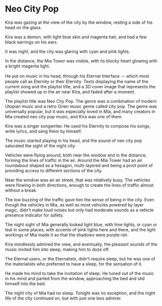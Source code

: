 # Neo City Pop

Kira was gazing at the view of the city by the window, resting a side of his head on the glass.

Kira was a demon, with light blue skin and magenta hair, and had a few black earrings on his ears.

It was night, and the city was glaring with cyan and pink lights.

In the distance, the Mia Tower was visible, with its blocky heart glowing with a bright magenta light.

He put on music in his head, through his Eternal Interface － which most people call as Eternity or their Eternity. Texts displaying the name of the current song and the playlist title, and a 3D cover image that represents the playlist showed up in the air near Kira, and faded after a moment.

The playlist title was Neo City Pop. The genre was a combination of modern Utopian music and a retro Orien music genre called city pop. The genre was universally popular, but it was especially loved in Mia, and many creators in Mia created neo city pop music, and Kira was one of them.

Kira was a singer songwriter. He used his Eternity to compose his songs, write lyrics, and sang them by himself.

The music started playing in his head, and the sound of neo city pop saturated the sight of the night city.

Vehicles were flying around, both near the window and in the distance, forming the lines of traffic in the air. Around the Mia Tower had an air roundabout shaped as a hexagon, multi-layered and being a pivot point of providing access to different sections of the city.

Near the window was an air street, that was relatively busy. The vehicles were flowing in both directions, enough to create the lines of traffic almost without a break.

The low buzzing of the traffic gave him the sense of being in the city. Even though the vehicles in Mia, as well as most vehicles powered by layer magic, didn’t make loud noises but only had moderate sounds as a vehicle presence indicator for safety.

The night sight of Mia generally looked light blue, with lime lights, or cyan or teal in some places, with accents of pink lights here and there, and the light workings of Mia made it so that the shadows were purple-ish.

Kira mindlessly admired the view, and eventually, the pleasant sounds of the music invited him into sleep, making him to doze off.

The Eternal users, or the Eternalists, didn’t require sleep, but he was one of the materialists who preferred to have a sleep, for the sensation of it.

He made his mind to take the invitation of sleep. He tuned out of the music in his mind and parted from the window, approaching the bed and slid himself into the bed.

The night city of Mia had no sleep. Tonight was no exception, and the night life of the city continued on, but with just one less admirer.